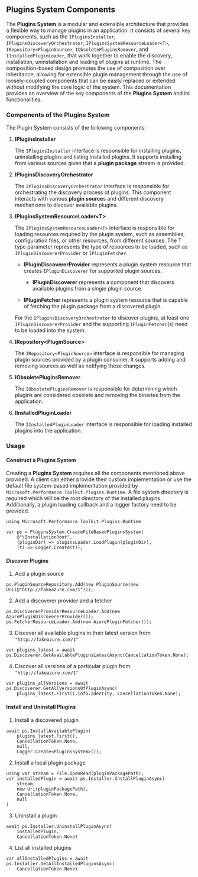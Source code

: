## Plugins System Components

The **Plugins System** is a modular and extensible architecture that provides a flexible way to manage plugins in an application. It consists of several key components, such as the `IPluginsInstaller`, `IPluginsDiscoveryOrchestrator`, `IPluginsSystemResourceLoader<T>`, `IRepository<PluginSource>`, `IObsoletePluginsRemover`, and `IInstalledPluginLoader`, that work together to enable the discovery, installation, uninstallation and loading of plugins at runtime. The composition-based design promotes the use of composition over inheritance, allowing for extensible plugin management through the use of loosely-coupled components that can be easily replaced or extended without modifying the core logic of the system. This documentation provides an overview of the key components of the **Plugins System** and its functionalities.

### Components of the Plugins System
The Plugin System consists of the following components:

1. **IPluginsInstaller**

    The `IPluginsInstaller` interface is responsible for installing plugins, uninstalling plugins and listing installed plugins. It supports installing from various sources given that a **plugin package** stream is provided. 

2. **IPluginsDiscoveryOrchestrator**

    The `IPluginsDiscoveryOrchestrator` interface is responsible for orchestrating the discovery process of plugins. This component interacts with various **plugin source**s and different discovery mechanisms to discover available plugins.

3. **IPluginsSystemResourceLoader\<T\>**

    The `IPluginsSystemResourceLoader<T>` interface is responsible for loading resources required by the plugin system, such as assemblies, configuration files, or other resources, from different sources. The T type parameter represents the type of resources to be loaded, such as `IPluginDiscovererProvider` or `IPluginFetcher`.
    
    - **IPluginDiscovererProvider** represents a plugin system resource that creates `IPluginDiscoverer` for supported plugin sources.
        - **IPluginDiscoverer** represents a component that discovers available plugins from a *single* plugin source.

    - **IPluginFetcher** represents a plugin system resource that is capable of fetching the plugin package from a discovered plugin. 
    
    For the `IPluginsDiscoveryOrchestrator` to discover plugins, at least one `IPluginDiscovererProvider` and the supporting `IPluginFetcher`(s) need to be loaded into the system.
    
4. **IRepository\<PluginSource\>**

    The `IRepository<PluginSource>` interface is responsible for managing plugin sources provided by a plugin consumer. It supports adding and removing sources as well as notifying these changes.

5. **IObsoletePluginsRemover**

    The `IObsoletePluginsRemover` is responsible for determining which plugins are considered obsolete and removing the binaries from the application.

6. **IInstalledPluginLoader**

    The `IInstalledPluginLoader` interface is responsible for loading installed plugins into the application.


### Usage

#### Construct a Plugins System
Creating a **Plugins System** requires all the components mentioned above provided. A client can either provide their custom implementation or use the default file system-based implementation provided by `Microsoft.Performance.Toolkit.Plugins.Runtime`. A file system directory is required which will be the root directory of the installed plugins. Additionally, a plugin loading callback and a logger factory need to be provided.

```CSharp
using Microsoft.Performance.Toolkit.Plugins.Runtime

var ps = PluginsSystem.CreateFileBasedPluginsSystem(
    @"\InstallationRoot",
    (pluginDir) => pluginsLoader.LoadPlugin(pluginDir),
    (t) => Logger.Create(t));
```

#### Discover Plugins
1. Add a plugin source

```CSharp
ps.PluginSourceRepository.Add(new PluginSource(new Uri(@"http://fakeazure.com/1")));
```

2. Add a discoverer provider and a fetcher
```CSharp
ps.DiscovererProviderResourceLoader.Add(new AzurePluginDiscovererProvider());
ps.FetcherResourceLoader.Add(new AzurePluginFetcher());
```

3. Discover all available plugins in their latest version from `"http://fakeazure.com/1"`
```CSharp
var plugins_latest = await ps.Discoverer.GetAvailablePluginsLatestAsync(CancellationToken.None);
```

4. Discover all versions of a particular plugin from `"http://fakeazure.com/1"`
```CSharp
var plugins_allVersions = await ps.Discoverer.GetAllVersionsOfPluginAsync(
    plugins_latest.First().Info.Identity, CancellationToken.None);
```

#### Install and Uninstall Plugins
1. Install a discovered plugin
```CSharp
await ps.InstallAvailablePlugin(
    plugins_latest.First(),
    CancellationToken.None,
    null,
    Logger.Create<PluginsSystem>());
```

2. Install a local plugin package
```CSharp
using var stream = File.OpenRead(pluginPackagePath);
var installedPlugin = await ps.Installer.InstallPluginAsync(
    stream,
    new Uri(pluginPackagePath),
    CancellationToken.None,
    null
)
```
3. Uninstall a plugin
```CSharp
await ps.Installer.UninstallPluginAsync(
    installedPlugin,
    CancellationToken.None)
```
4. List all installed plugins
```CSharp
var allInstalledPlugins = await ps.Installer.GetAllInstalledPluginsAsync(
    CancellationToken.None)
```